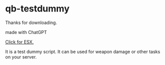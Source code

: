 # qb-testdummy
Thanks for downloading.

made with ChatGPT

[Click for ESX.](https://github.com/kanliay46/esx-testdummy)

It is a test dummy script. It can be used for weapon damage or other tasks on your server.

